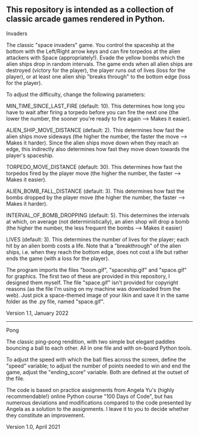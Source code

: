 This repository is intended as a collection of classic arcade games rendered in Python. 
-------------------------------------------------
Invaders

The classic "space invaders" game. You control the spaceship at the bottom with the Left/Right arrow keys and can fire torpedos at the alien attackers with Space (appropriately!). Evade the yellow bombs which the alien ships drop in random intervals. 
The game ends when all alien ships are destroyed (victory for the player), the player runs out of lives (loss for the player), or at least one alien ship "breaks through" to the bottom edge (loss for the player).

To adjust the difficulty, change the following parameters:

MIN_TIME_SINCE_LAST_FIRE (default: 10). This determines how long you have to wait after firing a torpedo before you can fire the next one (the lower the number, the sooner you're ready to fire again --> Makes it easier).

ALIEN_SHIP_MOVE_DISTANCE (default: 2). This determines how fast the alien ships move sideways (the higher the number, the faster the move --> Makes it harder). Since the alien ships move down when they reach an edge, this indirectly also determines how fast they move down towards the player's spaceship.

TORPEDO_MOVE_DISTANCE (default: 30). This determines how fast the torpedos fired by the player move (the higher the number, the faster --> Makes it easier).

ALIEN_BOMB_FALL_DISTANCE (default: 3). This determines how fast the bombs dropped by the player move (the higher the number, the faster --> Makes it harder).

INTERVAL_OF_BOMB_DROPPING (default: 5). This determines the intervals at which, on average (not deterministically), an alien shop will drop a bomb
(the higher the number, the less frequent the bombs --> Makes it easier)

LIVES (default: 3). This determines the number of lives for the player; each hit by an alien bomb costs a life. Note that a "breakthrough" of the alien ships, i.e. when they reach the bottom edge, does not cost a life but rather ends the game (with a loss for the player).

The program imports the files "boom.gif", "spaceship.gif" and "space.gif" for graphics. The first two of these are provided in this repository, I designed them myself. The file "space.gif" isn't provided for copyright reasons (as the file I'm using on my machine was downloaded from the web). Just pick a space-themed image of your likin and save it in the same folder as the .py file, named "space.gif".

Version 1.1, January 2022


-------------------------------------------------
Pong

The classic ping-pong rendition, with two simple but elegant paddles bouncing a ball to each other. All in one file and with on-board Python tools.

To adjust the speed with which the ball flies across the screen, define the "speed" variable; to adjust the number of points needed to win and end the game, adjust the "ending_score" variable. Both are defined at the outset of the file.

The code is based on practice assignments from Angela Yu's (highly recommendable!) online Python course "100 Days of Code", but has numerous deviations and modifications compared to the code presented by Angela as a solution to the assignments. I leave it to you to decide whether they constitute an improvement.

Version 1.0, April 2021

